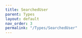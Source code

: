 ```yaml
---
title: SearchedUser
parent: Types
layout: default
nav_order: 3
permalink: "/Types/SearchedUser"
---
```


